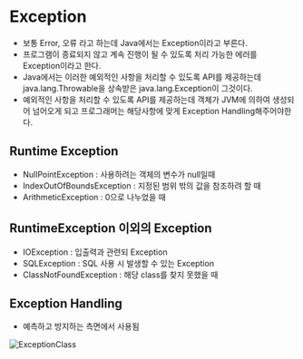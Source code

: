 Exception
============
+ 보통 Error, 오류 라고 하는데 Java에서는 Exception이라고 부른다.
+ 프로그램이 종료되지 않고 계속 진행이 될 수 있도록 처리 가능한 에러를 Exception이라고 한다.
+ Java에서는 이러한 예외적인 사항을 처리할 수 있도록 API를 제공하는데 java.lang.Throwable을 상속받은 java.lang.Exception이 그것이다.
+ 예외적인 사항을 처리할 수 있도록 API를 제공하는데 객체가 JVM에 의하여 생성되어 넘어오게 되고 프로그래머는 해당사항에 맞게 Exception Handling해주어야한다.


Runtime Exception
--------------
+ NullPointException : 사용하려는 객체의 변수가 null일때
+ IndexOutOfBoundsException : 지정된 범위 밖의 값을 참조하려 할 때
+ ArithmeticException : 0으로 나누었을 때


RuntimeException 이외의 Exception
--------------
+ IOException : 입출력과 관련되 Exception
+ SQLException : SQL 사용 시 발생할 수 있는 Exception
+ ClassNotFoundException : 해당 class를 찾지 못했을 때


Exception Handling
-------------------
+ 예측하고 방지하는 측면에서 사용됨

![ExceptionClass](http://www.soen.kr/lecture/library/java/5-1.files/image002.png)

